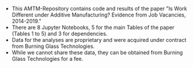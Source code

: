 * This AMTM-Repository contains code and results of the paper "Is Work Different under Additive Manufacturing? Evidence from Job Vacancies, 2014-2019."
* There are 8 Jupyter Notebooks, 5 for the main Tables of the paper (Tables 1 to 5) and 3 for dependencies.
* Data for the analyses are proprietary and were acquired under contract from Burning Glass Technologies. 
* While we cannot share these data, they can be obtained from Burning Glass Technologies for a fee.


